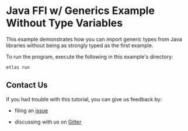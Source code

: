 # Java FFI w/ Generics Example Without Type Variables

This example demonstrates how you can import generic types from Java libraries without being as strongly typed as the first example.

To run the program, execute the following in this example's directory:

```shell
etlas run
```

## Contact Us

If you had trouble with this tutorial, you can give us feedback by:

- filing an [issue](https://github.com/typelead/eta-examples/issues/new)

- discussing with us on [Gitter](https://gitter.im/typelead/eta)

